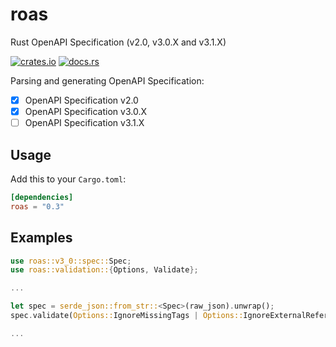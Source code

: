 # roas

Rust OpenAPI Specification (v2.0, v3.0.X and v3.1.X)

[![crates.io](https://img.shields.io/crates/v/roas.svg)](https://crates.io/crates/roas)
[![docs.rs](https://docs.rs/roas/badge.svg)](https://docs.rs/roas)

Parsing and generating OpenAPI Specification:

* [x] OpenAPI Specification v2.0
* [x] OpenAPI Specification v3.0.X
* [ ] OpenAPI Specification v3.1.X

## Usage

Add this to your `Cargo.toml`:

```toml
[dependencies]
roas = "0.3"  
```

## Examples

```rust
use roas::v3_0::spec::Spec;
use roas::validation::{Options, Validate};

...

let spec = serde_json::from_str::<Spec>(raw_json).unwrap();
spec.validate(Options::IgnoreMissingTags | Options::IgnoreExternalReferences).unwrap();

...

```
